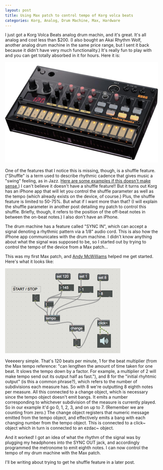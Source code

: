 ```yaml
---
layout: post
title: Using Max patch to control tempo of Korg volca beats
categories: Korg, Analog, Drum Machine, Max, Hardware
---
```


I just got a Korg Volca Beats analog drum machin, and it's great.  It's all analog and cost less than $200.  (I also bought an Akai Rhythm Wolf, another analog drum machine in the same price range, but I sent it back because it didn't have very much functionality.)  It's really fun to play with and you can get totally absorbed in it for hours.  Here it is:

![Korg volca beats](assets/img/volcabeats.jpg)

One of the features that I notice this is missing, though, is a shuffle feature.  ("Shuffle" is a term used to describe rhythmic cadence that gives music a "swing" feeling, as in Jazz.  [Here are some examples if this doesn't make sense.](https://en.wikipedia.org/wiki/Swing_%28jazz_performance_style%29#Swing_note))  I can't believe it doesn't have a shuffle feature!!  But it turns out Korg has an iPhone app that will let you control the shuffle parameter as well as the tempo (which already exists on the device, of course.)  Plus, the shuffle feature is limited to 50-75%.  But what if I want more than that?  (I will explain the shuffle parameter in another post detailing my patch to control this shuffle.  Briefly, though, it refers to the position of the off-beat notes in between the on-beat notes.)  I also don't have an iPhone.

The drum machine has a feature called "SYNC IN", which can accept a signal denoting a rhythmic pattern via a 1/8" audio cord.  This is also how the iPhone app communicates with the drum machine. I didn't know anything about what the signal was supposed to be, so I started out by trying to control the tempo of the device from a Max patch...

This was my first Max patch, and [Andy McWilliams](http://jahya.net/) helped me get started.  Here's what it looks like:

![Tempo patch](assets/img/tempopatch.png)

Veeeeery simple.  That's 120 beats per minute, 1 for the beat multiplier (from the Max tempo reference: "can lengthen the amount of time taken for one beat. It slows the tempo down by a factor. For example, a multiplier of 2 will make tempo send out its output half as fast."), and 8 for the "initial rhyhtmic output" (is this a common phrase?), which refers to the number of subdivisions each measure has.  So with 8 we're outputting 8 eighth notes per measure.  All this connected to a change object, which is necessary since the tempo object doesn't emit bangs.  It emits a number corresponding to whichever subdivision of the measure is currently played.  So in our example it'd go 0, 1, 2, 3, and on up to 7.  (Remember we are counting from zero.)  The change object registers that numeric message emitted from the tempo object, and effectively emits a bang with each changing number from the tempo object.  This is connected to a click~ object which in turn is connected to an ezdac~ object.

And it worked!  I got an idea of what the rhythm of the signal was by plugging my headphones into the SYNC OUT jack, and accordingly programmed the metronome to emit eighth notes.  I can now control the tempo of my drum machine with the Max patch.

I'll be writing about trying to get he shuffle feature in a later post.